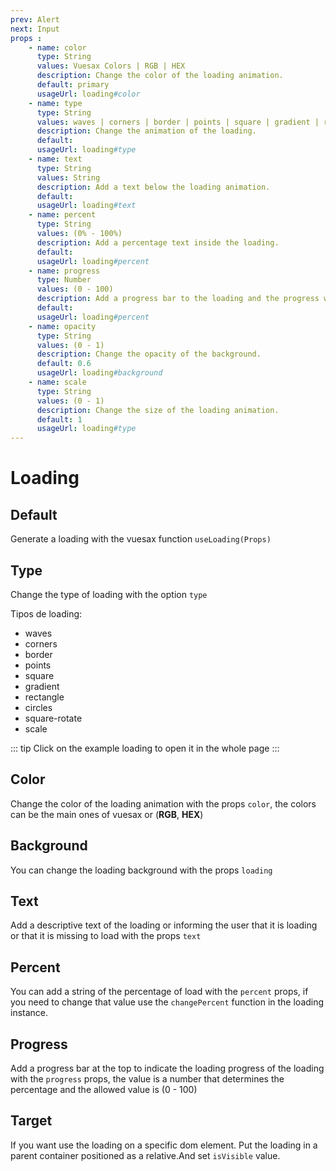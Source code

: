 ```yaml
---
prev: Alert
next: Input
props : 
    - name: color
      type: String
      values: Vuesax Colors | RGB | HEX
      description: Change the color of the loading animation.
      default: primary
      usageUrl: loading#color
    - name: type
      type: String
      values: waves | corners | border | points | square | gradient | rectangle | circles | square-rotate | scale
      description: Change the animation of the loading.
      default:
      usageUrl: loading#type
    - name: text
      type: String
      values: String
      description: Add a text below the loading animation.
      default: 
      usageUrl: loading#text
    - name: percent
      type: String
      values: (0% - 100%)
      description: Add a percentage text inside the loading.
      default: 
      usageUrl: loading#percent
    - name: progress
      type: Number
      values: (0 - 100)
      description: Add a progress bar to the loading and the progress would be the value.
      default: 
      usageUrl: loading#percent
    - name: opacity
      type: String
      values: (0 - 1)
      description: Change the opacity of the background.
      default: 0.6
      usageUrl: loading#background
    - name: scale
      type: String
      values: (0 - 1)
      description: Change the size of the loading animation.
      default: 1
      usageUrl: loading#type
---
```

# Loading

<card>

## Default

Generate a loading with the vuesax function `useLoading(Props)`

</card>

<card subtitle="Type">

## Type <Badge text="Update" type="warn" />

Change the type of loading with the option `type`

Tipos de loading:

- waves
- corners
- border
- points
- square
- gradient
- rectangle
- circles
- square-rotate
- scale

::: tip
  Click on the example loading to open it in the whole page
:::

</card>

<card subtitle="Color">

## Color

Change the color of the loading animation with the props `color`, the colors can be the main ones of vuesax or (**RGB**, **HEX**)

</card>

<card subtitle="Background">

## Background

You can change the loading background with the props `loading`

</card>

<card subtitle="Text">

## Text

Add a descriptive text of the loading or informing the user that it is loading or that it is missing to load with the props `text`

</card>

<card subtitle="Percent">

## Percent

You can add a string of the percentage of load with the `percent` props, if you need to change that value use the `changePercent` function in the loading instance.

</card>

<card subtitle="Progress">

## Progress

Add a progress bar at the top to indicate the loading progress of the loading with the `progress` props, the value is a number that determines the percentage and the allowed value is (0 - 100)

</card>

<card subtitle="Target">

## Target

If you want use the loading on a specific dom element. Put the loading in a parent container positioned as a relative.And set `isVisible` value.
</card>

<script setup>
import Api from "../../../theme/global-components/template/API.tsx"
</script>

<Api/>
